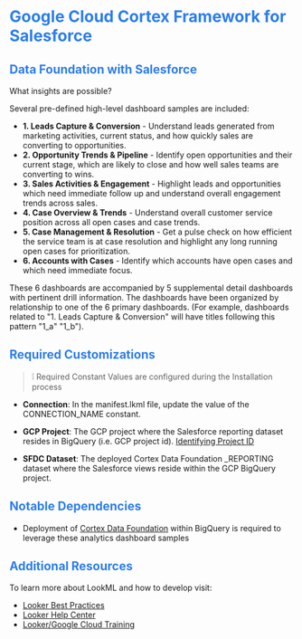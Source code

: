 <h1><span style="color:#2d7eea">Google Cloud Cortex Framework for Salesforce</span></h1>

<h2><span style="color:#2d7eea">Data Foundation with Salesforce</span></h2>

What insights are possible?

Several pre-defined high-level dashboard samples are included:
- **1. Leads Capture & Conversion** - Understand leads generated from marketing activities, current status, and how quickly sales are converting to opportunities.
- **2. Opportunity Trends & Pipeline** - Identify open opportunities and their current stage, which are likely to close and how well sales teams are converting to wins.
- **3. Sales Activities & Engagement** - Highlight leads and opportunities which need immediate follow up and understand overall engagement trends across sales.
- **4. Case Overview & Trends** - Understand overall customer service position across all open cases and case trends.
- **5. Case Management & Resolution** - Get a pulse check on how efficient the service team is at case resolution and highlight any long running open cases for prioritization.
- **6. Accounts with Cases** - Identify which accounts have open cases and which need immediate focus.

These 6 dashboards are accompanied by 5 supplemental detail dashboards with pertinent drill information. The dashboards have been organized by relationship to one of the 6 primary dashboards.
(For example, dashboards related to "1. Leads Capture & Conversion" will have titles following this pattern "1_a" "1_b").

<h2><span style="color:#2d7eea">Required Customizations</span></h2>

>   ❕ Required Constant Values are configured during the Installation process

- **Connection**: In the manifest.lkml file, update the value of the CONNECTION_NAME constant.

- **GCP Project**: The GCP project where the Salesforce reporting dataset resides in BigQuery (i.e. GCP project id). <a href="https://cloud.google.com/resource-manager/docs/creating-managing-projects#identifying_projects"> Identifying Project ID</a>

- **SFDC Dataset**: The deployed Cortex Data Foundation _REPORTING dataset where the Salesforce views reside within the GCP BigQuery project.

<h2><span style="color:#2d7eea">Notable Dependencies</span></h2>

- Deployment of <a href="https://github.com/GoogleCloudPlatform/cortex-data-foundation">Cortex Data Foundation</a> within BigQuery is required to leverage these analytics dashboard samples

<h2><span style="color:#2d7eea">Additional Resources</span></h2>

To learn more about LookML and how to develop visit:
- [Looker Best Practices](https://cloud.google.com/looker/docs/best-practices/home)
- [Looker Help Center](https://help.looker.com)
- [Looker/Google Cloud Training](https://www.cloudskillsboost.google/catalog)
